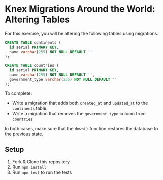 # Knex Migrations Around the World: Altering Tables

For this exercise, you will be altering the following tables using migrations.

```sql
CREATE TABLE continents (
  id serial PRIMARY KEY,
  name varchar(255) NOT NULL DEFAULT ''
);

CREATE TABLE countries (
  id serial PRIMARY KEY,
  name varchar(255) NOT NULL DEFAULT '',
  government_type varchar(255) NOT NULL DEFAULT ''
);
```

To complete:

- Write a migration that adds both `created_at` and `updated_at` to the `continents` table.
- Write a migration that removes the `government_type` column from `countries`

In both cases, make sure that the `down()` function restores the database to the previous state.

## Setup

1. Fork & Clone this repository
1. Run `npm install`
1. Run `npm test` to run the tests

